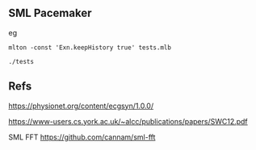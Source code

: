 ## SML Pacemaker

eg

 `mlton -const 'Exn.keepHistory true' tests.mlb`

 `./tests`


## Refs

https://physionet.org/content/ecgsyn/1.0.0/

https://www-users.cs.york.ac.uk/~alcc/publications/papers/SWC12.pdf

SML FFT https://github.com/cannam/sml-fft

